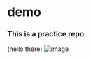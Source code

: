 # demo
### This is a practice repo

(hello there)
![image](https://github.com/user-attachments/assets/4759c4b1-b6c8-437c-a367-8ba8b5873cc8)


